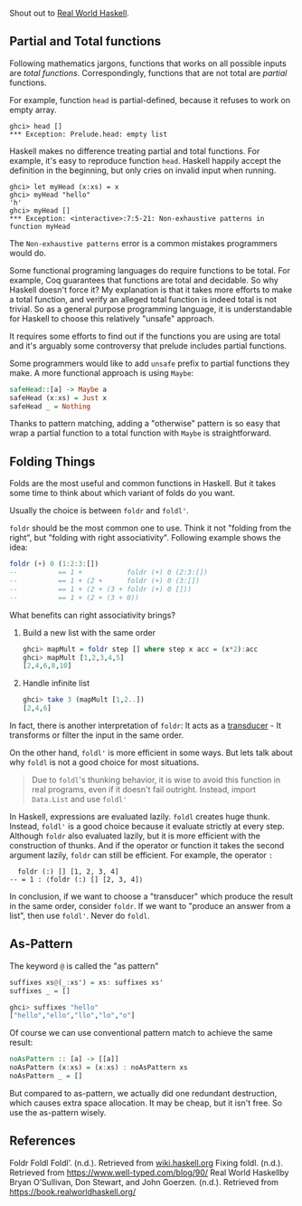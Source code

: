 Shout out to [Real World Haskell](https://book.realworldhaskell.org/).
## Partial and Total functions
Following mathematics jargons, functions that works on all possible inputs are *total functions*. Correspondingly, functions that are not total are *partial* functions.

For example, function `head` is partial-defined, because it refuses to work on empty array.

```
ghci> head []
*** Exception: Prelude.head: empty list
```

Haskell makes no difference treating partial and total functions. For example, it's easy to reproduce function `head`. Haskell happily accept the definition in the beginning, but only cries on invalid input when running.

```
ghci> let myHead (x:xs) = x
ghci> myHead "hello"
'h'
ghci> myHead []
*** Exception: <interactive>:7:5-21: Non-exhaustive patterns in function myHead
```

The `Non-exhaustive patterns` error is a common mistakes programmers would do. 

Some functional programing languages do require functions to be total.  For example, Coq guarantees that functions are total and decidable. So why Haskell doesn't force it? My explanation is that it takes more efforts to make a total function, and verify an alleged total function is indeed total is not trivial. So as a general purpose programming language, it is understandable for Haskell to choose this relatively "unsafe" approach. 

It requires some efforts to find out if the functions you are using are total and it's arguably some controversy that prelude includes partial functions. 

Some programmers would like to add `unsafe` prefix to partial functions they make. A more functional approach is using `Maybe`:

```haskell
safeHead::[a] -> Maybe a
safeHead (x:xs) = Just x
safeHead _ = Nothing
```

Thanks to pattern matching, adding a "otherwise" pattern is so easy that wrap a partial function to a total function with `Maybe` is straightforward.

## Folding Things
Folds are the most useful and common functions in Haskell. But it takes some time to think about which variant of folds do you want.

Usually the choice is between `foldr` and `foldl'`.

`foldr` should be the most common one to use. Think it not "folding from the right", but "folding with right associativity". Following example shows the idea:

```haskell
foldr (+) 0 (1:2:3:[])
--          == 1 +           foldr (+) 0 (2:3:[])
--          == 1 + (2 +      foldr (+) 0 (3:[])
--          == 1 + (2 + (3 + foldr (+) 0 []))
--          == 1 + (2 + (3 + 0))
```

What benefits can right associativity brings? 
1. Build a new list with the same order 
	```haskell
	ghci> mapMult = foldr step [] where step x acc = (x*2):acc
	ghci> mapMult [1,2,3,4,5]
	[2,4,6,8,10]
	```
2. Handle infinite list
	```haskell
	ghci> take 3 (mapMult [1,2..])
	[2,4,6]
	```

In fact, there is another interpretation of `foldr`: It acts as a [transducer](https://en.wikipedia.org/wiki/Finite-state_transducer) - It transforms or filter the input in the same order.

On the other hand, `foldl'` is more efficient in some ways. But lets talk about why `foldl` is not a good choice for most situations. 

> Due to `foldl`'s thunking behavior, it is wise to avoid this function in real programs, even if it doesn't fail outright. Instead, import `Data.List` and use `foldl'`

In Haskell, expressions are evaluated lazily. `foldl` creates huge thunk.  Instead, `foldl'` is a good choice because it evaluate strictly at every step. Although `foldr` also  evaluated lazily, but it is more efficient with the construction of thunks. And if the operator or function it takes the second argument lazily, `foldr` can still be efficient. For example, the operator `:`

```
  foldr (:) [] [1, 2, 3, 4]
-- = 1 : ⟨foldr (:) [] [2, 3, 4]⟩
```

In conclusion, if we want to choose a "transducer" which produce the result in the same order, consider `foldr`. If we want to "produce an answer from a list", then use `foldl'`. Never do `foldl`. 

## As-Pattern

 The keyword `@` is called the "as pattern"
 
```haskell
suffixes xs@(_:xs') = xs: suffixes xs'
suffixes _ = []

ghci> suffixes "hello"
["hello","ello","llo","lo","o"]
```

Of course we can use conventional pattern match to achieve the same result:

```haskell
noAsPattern :: [a] -> [[a]]
noAsPattern (x:xs) = (x:xs) : noAsPattern xs
noAsPattern _ = []                 
```

But compared to as-pattern, we actually did one redundant destruction, which causes extra space allocation. It may be cheap, but it isn't free. So use the as-pattern wisely.
## References

Foldr Foldl Foldl’. (n.d.). Retrieved from [wiki.haskell.org](https://wiki.haskell.org/Foldr_Foldl_Foldl')
Fixing foldl. (n.d.). Retrieved from https://www.well-typed.com/blog/90/
Real World Haskellby Bryan O’Sullivan, Don Stewart, and John Goerzen. (n.d.). Retrieved from https://book.realworldhaskell.org/